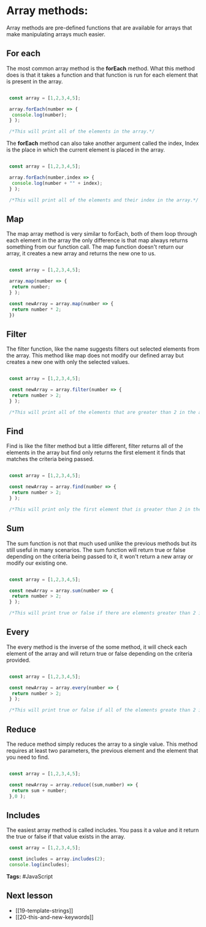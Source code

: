 # Array methods:
Array methods are pre-defined functions that are available for arrays that make manipulating arrays much easier.

## For each
The most common array method is the **forEach** method. What this method does is that it takes a function and that function is run for each element that is present in the array.

```jsx

 const array = [1,2,3,4,5];

 array.forEach(number => {
  console.log(number);
 } );

 /*This will print all of the elements in the array.*/

```

The **forEach** method can also take another argument called the index, Index is the place in which the current element is placed in the array.

```jsx

 const array = [1,2,3,4,5];

 array.forEach(number,index => {
  console.log(number + "" + index);
 } );

 /*This will print all of the elements and their index in the array.*/

```

## Map
The map array method is very similar to forEach, both of them loop through each element in the array the only difference is that map always returns something from our function call. The map function doesn't return our array, it creates a new array and returns the new one to us.

```jsx

 const array = [1,2,3,4,5];

 array.map(number => {
  return number;
 } );

 const newArray = array.map(number => {
  return number * 2;
 })

```

## Filter
The filter function, like the name suggests filters out selected elements from the array. This method like map does not modify our defined array but creates a new one with only the selected values.

```jsx

 const array = [1,2,3,4,5];

 const newArray = array.filter(number => {
  return number > 2;
 } );

 /*This will print all of the elements that are greater than 2 in the array.*/

```

## Find
Find is like the filter method but a little different, filter returns all of the elements in the array but find only returns the first element it finds that matches the criteria being passed.

```jsx

 const array = [1,2,3,4,5];

 const newArray = array.find(number => {
  return number > 2;
 } );

 /*This will print only the first element that is greater than 2 in the array.*/

```

## Sum
The sum function is not that much used unlike the previous methods but its still useful in many scenarios. The sum function will return true or false depending on the criteria being passed to it, it won't return a new array or modify our existing one.

```jsx

 const array = [1,2,3,4,5];

 const newArray = array.sum(number => {
  return number > 2;
 } );

 /*This will print true or false if there are elements greater than 2 in the array.*/

```

## Every
The every method is the inverse of the some method, it will check each element of the array and will return true or false depending on the criteria provided.

```jsx

 const array = [1,2,3,4,5];

 const newArray = array.every(number => {
  return number > 2;
 } );

 /*This will print true or false if all of the elements greate than 2 in the array.*/

```

## Reduce
The reduce method simply reduces the array to a single value. This method requires at least two parameters, the previous element and the element that you need to find.

```jsx

 const array = [1,2,3,4,5];

 const newArray = array.reduce((sum,number) => {
  return sum + number;
 },0 );


```

## Includes
The easiest array method is called includes. You pass it a value and it return the true or false if that value exists in the array.

```jsx
 const array = [1,2,3,4,5];

 const includes = array.includes(2);
 console.log(includes);

```

**Tags:** #JavaScript 

## Next lesson
- [[19-template-strings]]
- [[20-this-and-new-keywords]]